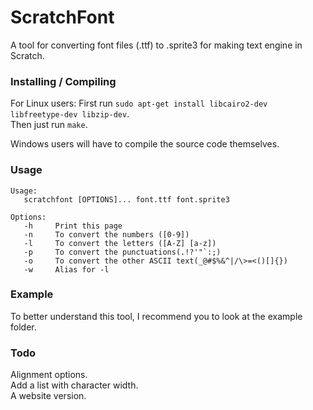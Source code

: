 # ScratchFont
A tool for converting font files (.ttf) to .sprite3 for making text engine in Scratch.

### Installing / Compiling
For Linux users:
	First run `sudo apt-get install libcairo2-dev libfreetype-dev libzip-dev`. <br />
	Then just run `make`.

Windows users will have to compile the source code themselves.

### Usage
```
Usage:
   scratchfont [OPTIONS]... font.ttf font.sprite3

Options:
   -h     Print this page
   -n     To convert the numbers ([0-9])
   -l     To convert the letters ([A-Z] [a-z])
   -p     To convert the punctuations(.!?'"`:;)
   -o     To convert the other ASCII text(_@#$%&^|/\>=<()[]{})
   -w     Alias for -l
```

### Example
To better understand this tool, I recommend you to look at the example folder.

### Todo
Alignment options. <br />
Add a list with character width. <br />
A website version.